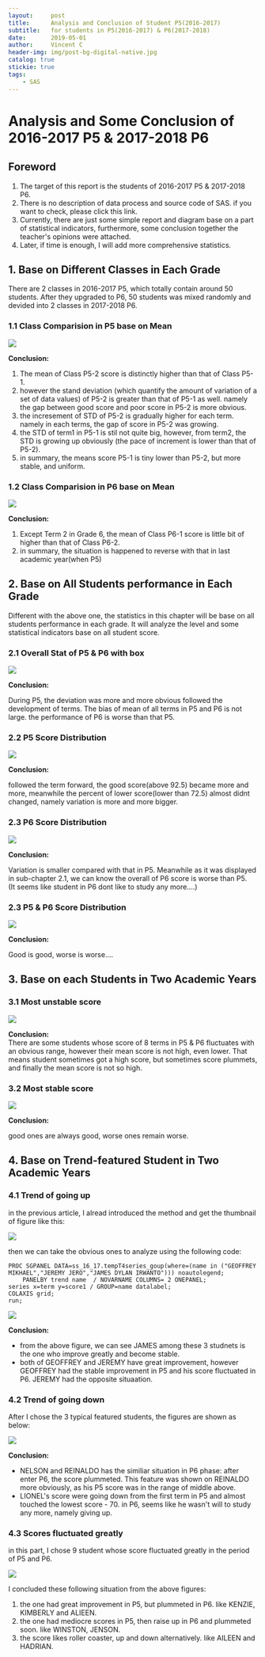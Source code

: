```yaml
---
layout:     post
title:      Analysis and Conclusion of Student P5(2016-2017)
subtitle:   for students in P5(2016-2017) & P6(2017-2018)
date:       2019-05-01
author:     Vincent C
header-img: img/post-bg-digital-native.jpg
catalog: true
stickie: true
tags:
    - SAS
---  
```

  
# Analysis and Some Conclusion of 2016-2017 P5 & 2017-2018 P6  


## Foreword
1. The target of this report is the students of 2016-2017 P5 & 2017-2018 P6.  
1. There is no description of data process and source code of SAS. if you want to check, please click this link.  
1. Currently, there are just some simple report and diagram base on a part of statistical indicators, furthermore, some conclusion together the teacher's opinions were attached.  
1. Later, if time is enough, I will add more comprehensive statistics.


## 1. Base on Different Classes in Each Grade

There are 2 classes in 2016-2017 P5, which totally contain around 50 students.
After they upgraded to P6, 50 students was mixed randomly and devided into 2 classes in 2017-2018 P6.  

### 1.1 Class Comparision in P5 base on Mean

![](https://cl.ly/302a297cf57a/Image%2525202019-06-20%252520at%25252010.32.17%252520%2525E4%2525B8%25258A%2525E5%25258D%252588.png)

**Conclusion:**  
  
1. The mean of Class P5-2 score is distinctly higher than that of Class P5-1.
1. however the stand deviation (which quantify the amount of variation of a set of data values) of P5-2 is greater than that of P5-1 as well. namely the gap between good score and poor score in P5-2 is more obvious.
1. the incresement of STD of P5-2 is gradually higher for each term. namely in each terms, the gap of score in P5-2 was growing.
1. the STD of term1 in P5-1 is stil not quite big, however,  from term2, the STD is growing up obviously (the pace of increment is lower than that of P5-2). 
1. in summary, the means score P5-1 is tiny lower than P5-2, but more stable, and uniform.


### 1.2 Class Comparision in P6 base on Mean

![](https://cl.ly/42937edc5975/Image%2525202019-06-20%252520at%25252010.33.17%252520%2525E4%2525B8%25258A%2525E5%25258D%252588.png)  

**Conclusion:**  
  
1. Except Term 2 in Grade 6, the mean of Class P6-1 score is little bit of higher than that of Class P6-2.
1. in summary, the situation is happened to reverse with that in last academic year(when P5)

## 2. Base on All Students performance in Each Grade
Different with the above one, the statistics in this chapter will be base on all students performance in each grade.
It will analyze the level and some statistical indicators base on all student score.

### 2.1 Overall Stat of P5 & P6 with box
![](https://cl.ly/01028305da4f/Image%2525202019-05-22%252520at%25252011.26.02%252520%2525E4%2525B8%25258B%2525E5%25258D%252588.png)  

**Conclusion:**  

During P5, the deviation was more and more obvious followed the development of terms.
The bias of mean of all terms in P5 and P6 is not large.
the performance of P6 is worse than that P5.

### 2.2 P5 Score Distribution
![](https://cl.ly/b04f8c277b78/Image%2525202019-05-22%252520at%25252011.48.42%252520%2525E4%2525B8%25258B%2525E5%25258D%252588.png)

**Conclusion:**  

followed the term forward, the good score(above 92.5) became more and more, meanwhile the percent of lower score(lower than 72.5) almost didnt changed, namely variation is more and more bigger.

### 2.3 P6 Score Distribution
![](https://cl.ly/aad0472ff4a7/Image%2525202019-05-22%252520at%25252011.53.14%252520%2525E4%2525B8%25258B%2525E5%25258D%252588.png)

**Conclusion:**  

Variation is smaller compared with that in P5. Meanwhile as it was displayed in sub-chapter 2.1, we can know the overall of P6 score is worse than P5.  
(It seems like student in P6 dont like to study any more....)

### 2.3 P5 & P6 Score Distribution  

![](https://cl.ly/40d67ae15df7/Image%2525202019-05-22%252520at%25252011.56.34%252520%2525E4%2525B8%25258B%2525E5%25258D%252588.png)  

**Conclusion:**  

Good is good, worse is worse....

## 3. Base on each Students in Two Academic Years

### 3.1 Most unstable score
![](https://cl.ly/a2fad26d8be6/Image%2525202019-05-22%252520at%25252011.59.23%252520%2525E4%2525B8%25258B%2525E5%25258D%252588.png)

**Conclusion:**  
There are some students whose score of 8 terms in P5 & P6 fluctuates with an obvious range, however their mean score is not high, even lower. That means student sometimes got a high score, but sometimes score plummets, and finally the mean score is not so high.


### 3.2 Most stable score
![](https://cl.ly/6d7140e87aa4/Image%2525202019-05-23%252520at%25252012.00.40%252520%2525E4%2525B8%25258A%2525E5%25258D%252588.png)

**Conclusion:**  

good ones are always good, worse ones remain worse.

## 4. Base on Trend-featured Student in Two Academic Years

### 4.1 Trend of going up

in the previous article, I alread introduced the method and get the thumbnail of figure like this:

![](https://cl.ly/af0be6bbb7fe/Image%2525202019-06-18%252520at%2525203.42.10%252520%2525E4%2525B8%25258B%2525E5%25258D%252588.png)

then we can take the obvious ones to analyze using the following code:

```
PROC SGPANEL DATA=ss_16_17.tempT4series_goup(where=(name in ("GEOFFREY MIKHAEL","JEREMY JERO","JAMES DYLAN IRWANTO"))) noautolegend;	PANELBY trend name  / NOVARNAME COLUMNS= 2 ONEPANEL;series x=term y=score1 / GROUP=name datalabel;COLAXIS grid; run;```

![](https://cl.ly/47c80b99e006/Image%2525202019-06-20%252520at%25252011.38.20%252520%2525E4%2525B8%25258A%2525E5%25258D%252588.png)

**Conclusion:**  

* from the above figure, we can see JAMES among these 3 studnets is the one who improve greatly and become stable.
* both of GEOFFREY and JEREMY have great improvement, however GEOFFREY had the stable improvement in P5 and his score fluctuated in P6. JEREMY had the opposite situaation.


### 4.2 Trend of going down

After I chose the 3 typical featured students, the figures are shown as below:

![](https://cl.ly/51b770e59e41/Image%2525202019-06-20%252520at%25252011.40.54%252520%2525E4%2525B8%25258A%2525E5%25258D%252588.png)

**Conclusion:** 

* NELSON and REINALDO has the similiar situation in P6 phase: after enter P6, the score plummeted. This feature was shown on REINALDO more obviously, as his P5 score was in the range of middle above.
* LIONEL's score were going down from the first term in P5 and almost touched the lowest score - 70. in P6, seems like he wasn't will to study any more, namely giving up.

### 4.3 Scores fluctuated greatly

in this part, I chose 9 student whose score fluctuated greatly in the period of P5 and P6.

![](https://cl.ly/95dcc1ac207b/Image%2525202019-06-20%252520at%25252011.44.31%252520%2525E4%2525B8%25258A%2525E5%25258D%252588.png)

I concluded these following situation from the above figures:  

1. the one had great improvement in P5, but plummeted in P6. like KENZIE, KIMBERLY and ALIEEN.
1. the one had mediocre scores in P5, then raise up in P6 and plummeted soon. like WINSTON, JENSON.
1. the score likes roller coaster, up and down alternatively. like AILEEN and HADRIAN.



